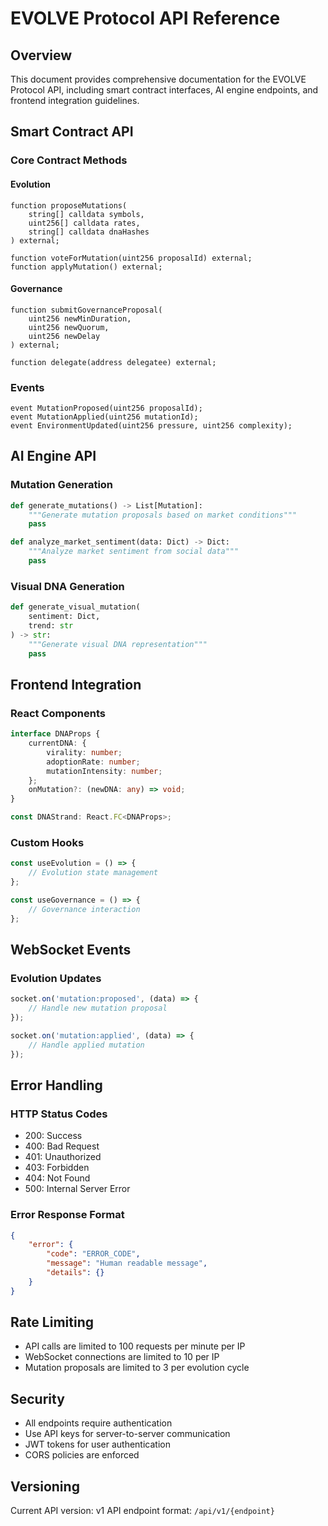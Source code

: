 # EVOLVE Protocol API Reference

## Overview
This document provides comprehensive documentation for the EVOLVE Protocol API, including smart contract interfaces, AI engine endpoints, and frontend integration guidelines.

## Smart Contract API

### Core Contract Methods

#### Evolution
```solidity
function proposeMutations(
    string[] calldata symbols,
    uint256[] calldata rates,
    string[] calldata dnaHashes
) external;

function voteForMutation(uint256 proposalId) external;
function applyMutation() external;
```

#### Governance
```solidity
function submitGovernanceProposal(
    uint256 newMinDuration,
    uint256 newQuorum,
    uint256 newDelay
) external;

function delegate(address delegatee) external;
```

### Events
```solidity
event MutationProposed(uint256 proposalId);
event MutationApplied(uint256 mutationId);
event EnvironmentUpdated(uint256 pressure, uint256 complexity);
```

## AI Engine API

### Mutation Generation
```python
def generate_mutations() -> List[Mutation]:
    """Generate mutation proposals based on market conditions"""
    pass

def analyze_market_sentiment(data: Dict) -> Dict:
    """Analyze market sentiment from social data"""
    pass
```

### Visual DNA Generation
```python
def generate_visual_mutation(
    sentiment: Dict,
    trend: str
) -> str:
    """Generate visual DNA representation"""
    pass
```

## Frontend Integration

### React Components
```typescript
interface DNAProps {
    currentDNA: {
        virality: number;
        adoptionRate: number;
        mutationIntensity: number;
    };
    onMutation?: (newDNA: any) => void;
}

const DNAStrand: React.FC<DNAProps>;
```

### Custom Hooks
```typescript
const useEvolution = () => {
    // Evolution state management
};

const useGovernance = () => {
    // Governance interaction
};
```

## WebSocket Events

### Evolution Updates
```javascript
socket.on('mutation:proposed', (data) => {
    // Handle new mutation proposal
});

socket.on('mutation:applied', (data) => {
    // Handle applied mutation
});
```

## Error Handling

### HTTP Status Codes
- 200: Success
- 400: Bad Request
- 401: Unauthorized
- 403: Forbidden
- 404: Not Found
- 500: Internal Server Error

### Error Response Format
```json
{
    "error": {
        "code": "ERROR_CODE",
        "message": "Human readable message",
        "details": {}
    }
}
```

## Rate Limiting
- API calls are limited to 100 requests per minute per IP
- WebSocket connections are limited to 10 per IP
- Mutation proposals are limited to 3 per evolution cycle

## Security
- All endpoints require authentication
- Use API keys for server-to-server communication
- JWT tokens for user authentication
- CORS policies are enforced

## Versioning
Current API version: v1
API endpoint format: `/api/v1/{endpoint}` 